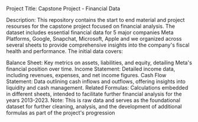 Project Title: Capstone Project - Financial Data 

Description:
This repository contains the start to end material and project resourses for the capstone project focused on financial analysis. The dataset includes essential financial data for 5 major companies Meta Platforms, Google, Snapchat, Microsoft, Apple and we organized across several sheets to provide comprehensive insights into the company's fiscal health and performance. The initial data covers:

Balance Sheet: Key metrics on assets, liabilities, and equity, detailing Meta's financial position over time.
Income Statement: Detailed income data, including revenues, expenses, and net income figures.
Cash Flow Statement: Data outlining cash inflows and outflows, offering insights into liquidity and cash management.
Related Formulas: Calculations embedded in different sheets, intended to facilitate further financial analysis for the years 2013-2023.
Note: This is raw data and serves as the foundational dataset for further cleaning, analysis, and the development of additional formulas as part of the project's progression
